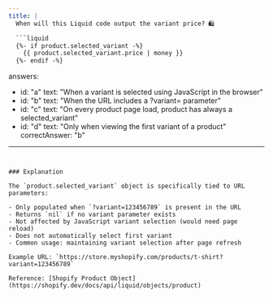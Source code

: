 ```yaml
---
title: |
  When will this Liquid code output the variant price? 🛍️

  ```liquid
  {%- if product.selected_variant -%}
    {{ product.selected_variant.price | money }}
  {%- endif -%}
  ```
answers:
  - id: "a"
    text: "When a variant is selected using JavaScript in the browser"
  - id: "b"
    text: "When the URL includes a ?variant= parameter"
  - id: "c"
    text: "On every product page load, product has always a selected_variant"
  - id: "d"
    text: "Only when viewing the first variant of a product"
correctAnswer: "b"
---
```


### Explanation

The `product.selected_variant` object is specifically tied to URL parameters:

- Only populated when `?variant=123456789` is present in the URL
- Returns `nil` if no variant parameter exists
- Not affected by JavaScript variant selection (would need page reload)
- Does not automatically select first variant
- Common usage: maintaining variant selection after page refresh

Example URL: `https://store.myshopify.com/products/t-shirt?variant=123456789`

Reference: [Shopify Product Object](https://shopify.dev/docs/api/liquid/objects/product) 